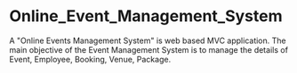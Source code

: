 # Online_Event_Management_System
A "Online Events Management System" is web based MVC application.  The main objective of the Event Management System is to manage the details of Event, Employee, Booking, Venue, Package.
